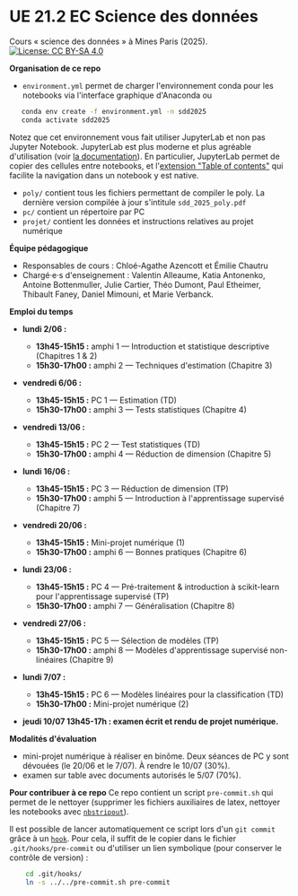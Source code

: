 # UE 21.2 EC Science des données
Cours « science des données » à Mines Paris (2025). [![License: CC BY-SA 4.0](https://img.shields.io/badge/License-CC%20BY--SA%204.0-lightgrey.svg)](http://creativecommons.org/licenses/by-sa/4.0/)

__Organisation de ce repo__
* `environment.yml` permet de charger l'environnement conda pour les notebooks via l'interface graphique d'Anaconda ou 
```bash
   conda env create -f environment.yml -n sdd2025
   conda activate sdd2025
```
Notez que cet environnement vous fait utiliser JupyterLab et non pas Jupyter Notebook. JupyterLab est plus moderne et plus agréable d'utilisation (voir [la documentation](https://jupyterlab.readthedocs.io/en/stable/)). En particulier, JupyterLab permet de copier des cellules entre notebooks, et l'[extension "Table of contents"](https://github.com/jupyterlab/jupyterlab-toc/blob/master/toc.gif) qui facilite la navigation dans un notebook y est native.
* `poly/` contient tous les fichiers permettant de compiler le poly. La dernière version compilée à jour s'intitule `sdd_2025_poly.pdf`
* `pc/` contient un répertoire par PC
* `projet/` contient les données et instructions relatives au projet numérique

__Équipe pédagogique__
* Responsables de cours : Chloé-Agathe Azencott et Émilie Chautru
* Chargé·e·s d'enseignement : Valentin Alleaume, Katia Antonenko, Antoine Bottenmuller, Julie Cartier, Théo Dumont, Paul Etheimer, Thibault Faney, Daniel Mimouni, et Marie Verbanck.

__Emploi du temps__
* __lundi 2/06 :__ 
  * __13h45-15h15 :__ amphi 1 — Introduction et statistique descriptive (Chapitres 1 & 2)
  * __15h30-17h00 :__ amphi 2 — Techniques d'estimation (Chapitre 3)

* __vendredi 6/06 :__
  * __13h45-15h15 :__ PC 1 — Estimation (TD)
  * __15h30-17h00 :__ amphi 3 — Tests statistiques (Chapitre 4)

* __vendredi 13/06 :__
  * __13h45-15h15 :__ PC 2 — Test statistiques (TD)
  * __15h30-17h00 :__ amphi 4 — Réduction de dimension (Chapitre 5)

* __lundi 16/06 :__
  * __13h45-15h15 :__ PC 3 — Réduction de dimension (TP)
  * __15h30-17h00 :__ amphi 5 — Introduction à l'apprentissage supervisé (Chapitre 7)

* __vendredi 20/06 :__
  * __13h45-15h15 :__ Mini-projet numérique (1)
  * __15h30-17h00 :__ amphi 6 — Bonnes pratiques (Chapitre 6)

* __lundi 23/06 :__
  * __13h45-15h15 :__ PC 4 — Pré-traitement & introduction à scikit-learn pour l'apprentissage supervisé (TP)
  * __15h30-17h00 :__ amphi 7 — Généralisation (Chapitre 8)

* __vendredi 27/06 :__
  * __13h45-15h15 :__ PC 5 — Sélection de modèles (TP)
  * __15h30-17h00 :__ amphi 8 — Modèles d'apprentissage supervisé non-linéaires (Chapitre 9) 

* __lundi 7/07 :__
  * __13h45-15h15 :__ PC 6 — Modèles linéaires pour la classification (TD)
  * __15h30-17h00 :__ Mini-projet numérique (2)

* __jeudi 10/07 13h45-17h : examen écrit et rendu de projet numérique.__

__Modalités d'évaluation__
* mini-projet numérique à réaliser en binôme. Deux séances de PC y sont dévouées (le 20/06 et le 7/07). À rendre le 10/07 (30%).
* examen sur table avec documents autorisés le 5/07 (70%).

__Pour contribuer à ce repo__
Ce repo contient un script `pre-commit.sh` qui permet de le nettoyer (supprimer les fichiers auxiliaires de latex, nettoyer les notebooks avec [`nbstripout`](https://pypi.org/project/nbstripout/)).

Il est possible de lancer automatiquement ce script lors d'un `git commit` grâce à un [`hook`](https://githooks.com/). Pour cela, il suffit de le copier dans le fichier `.git/hooks/pre-commit` ou d'utiliser un lien symbolique (pour conserver le contrôle de version) :
```bash
    cd .git/hooks/
    ln -s ../../pre-commit.sh pre-commit
```
